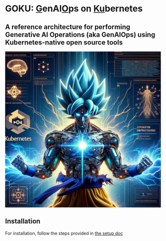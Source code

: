 # GOKU: <u>G</u>enAI<u>O</u>ps on <u>Ku</u>bernetes
## A reference architecture for performing Generative AI Operations (aka GenAIOps) using Kubernetes-native open source tools

![](docs/assets/goku.webp)


## Installation
For installation, follow the steps provided in [the setup doc](docs/installation_guide.md)